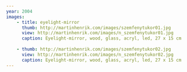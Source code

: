 ```yaml
---
year: 2004
images:
    - title: eyelight-mirror
      thumb: http://martinhenrik.com/images/szemfenytukor01.jpg
      view: http://martinhenrik.com/images/n_szemfenytukor01.jpg
      caption: Eyelight-mirror, wood, glass, acryl, led, 27 x 15 cm
      
    - thumb: http://martinhenrik.com/images/szemfenytukor02.jpg
      view: http://martinhenrik.com/images/n_szemfenytukor02.jpg
      caption: Eyelight-mirror, wood, glass, acryl, led, 27 x 15 cm
---
```

